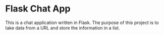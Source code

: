 # Flask Chat App

This is a chat application written in Flask. The purpose of this project is to take 
data from a URL and store the information in a list. 